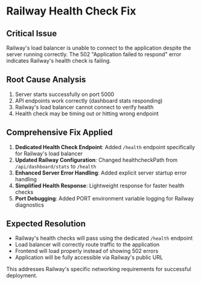 # Railway Health Check Fix

## Critical Issue
Railway's load balancer is unable to connect to the application despite the server running correctly. The 502 "Application failed to respond" error indicates Railway's health check is failing.

## Root Cause Analysis
1. Server starts successfully on port 5000
2. API endpoints work correctly (dashboard stats responding)
3. Railway's load balancer cannot connect to verify health
4. Health check may be timing out or hitting wrong endpoint

## Comprehensive Fix Applied
1. **Dedicated Health Check Endpoint**: Added `/health` endpoint specifically for Railway's load balancer
2. **Updated Railway Configuration**: Changed healthcheckPath from `/api/dashboard/stats` to `/health`
3. **Enhanced Server Error Handling**: Added explicit server startup error handling
4. **Simplified Health Response**: Lightweight response for faster health checks
5. **Port Debugging**: Added PORT environment variable logging for Railway diagnostics

## Expected Resolution
- Railway's health checks will pass using the dedicated `/health` endpoint
- Load balancer will correctly route traffic to the application
- Frontend will load properly instead of showing 502 errors
- Application will be fully accessible via Railway's public URL

This addresses Railway's specific networking requirements for successful deployment.
